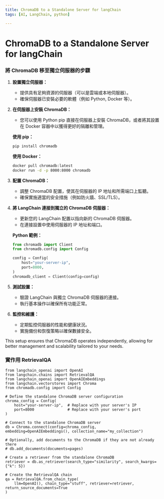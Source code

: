 ```yaml
---
title: ChromaDB to a Standalone Server for langChain
tags: [AI, LangChain, python]

---
```



# ChromaDB to a Standalone Server for langChain



### 將 ChromaDB 移至獨立伺服器的步驟

1. **設置獨立伺服器：**
   - 提供具有足夠資源的伺服器（可以是雲端或本地伺服器）。
   - 確保伺服器已安裝必要的軟體（例如 Python, Docker 等）。

2. **在伺服器上安裝 ChromaDB：**
   - 您可以使用 Python pip 直接在伺服器上安裝 ChromaDB，或者將其設置在 Docker 容器中以獲得更好的隔離和管理。

   **使用 pip：**
   ```bash
   pip install chromadb
   ```

   **使用 Docker：**
   ```bash
   docker pull chromadb:latest
   docker run -d -p 8000:8000 chromadb
   ```

3. **配置 ChromaDB：**
   - 調整 ChromaDB 配置，使其在伺服器的 IP 地址和所需端口上監聽。
   - 確保實施適當的安全措施（例如防火牆、SSL/TLS）。

4. **將 LangChain 連接到獨立的 ChromaDB 伺服器：**
   - 更新您的 LangChain 配置以指向新的 ChromaDB 伺服器。
   - 在連接設置中使用伺服器的 IP 地址和端口。

   **Python 範例：**
   ```python
   from chromadb import Client
   from chromadb.config import Config

   config = Config(
       host="your-server-ip",
       port=8000,
   )
   chromadb_client = Client(config=config)
   ```

5. **測試設置：**
   - 驗證 LangChain 與獨立 ChromaDB 伺服器的連接。
   - 執行基本操作以確保所有功能正常。

6. **監控和維護：**
   - 定期監控伺服器的性能和健康狀況。
   - 實施備份和恢復策略以確保數據安全。

This setup ensures that ChromaDB operates independently, allowing for better management and scalability tailored to your needs.


### 實作用 RetrievalQA
```python=
from langchain_openai import OpenAI
from langchain.chains import RetrievalQA
from langchain_openai import OpenAIEmbeddings
from langchain.vectorstores import Chroma
from chromadb.config import Config

# Define the standalone ChromaDB server configuration
chroma_config = Config(
    host="your-server-ip",  # Replace with your server's IP
    port=8000               # Replace with your server's port
)

# Connect to the standalone ChromaDB server
db = Chroma.connect(config=chroma_config, embedding=OpenAIEmbeddings(), collection_name="my_collection")

# Optionally, add documents to the ChromaDB if they are not already there
# db.add_documents(documents=pages)

# Create a retriever from the standalone ChromaDB
retriever = db.as_retriever(search_type="similarity", search_kwargs={"k": 5})

# Create the RetrievalQA chain
qa = RetrievalQA.from_chain_type(
    llm=OpenAI(), chain_type="stuff", retriever=retriever, return_source_documents=True
)

```